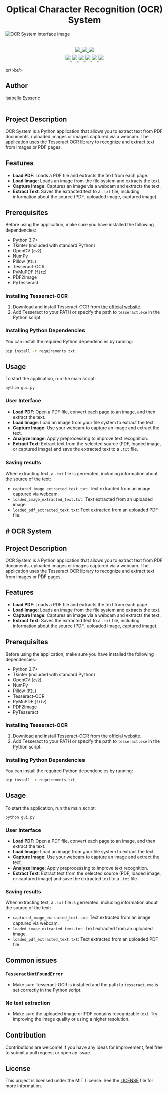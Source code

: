 <h1 align="center">Optical Character Recognition (OCR) System</h1>

![OCR System interface image](data/api/OCR-System.png)

<h2 align="center">    

  <!-- Project Repo -->
  <a href="https://github.com/isabelleysseric/OCR-System">
    <img src="https://img.shields.io/badge/Repo-OCR_System-green?style=for-the-badge&logo={ProductsApiRestProject}&logoColor=white" >
  </a>

  <!-- Wiki Project -->
  <a href="https://github.com/isabelleysseric/OCR-System/wiki">
    <img src="https://img.shields.io/badge/Wiki-OCR_System-green?style=for-the-badge&logo={ProductsApiRestProject}&logoColor=white" >
  </a>
    
  <!-- GitHub -->
  <a href="https://github.com/isabelleysseric/">
    <img src="https://img.shields.io/badge/GitHub-100000?style=for-the-badge&logo=github&logoColor=white" >
  </a><br>
    
  <!-- AI Page -->
  <a href="https://isabelleysseric.ai/">
    <img src="https://img.shields.io/badge/AI-Page-blue?style=for-the-badge&logo={AI-Page}&logoColor=white" >
  </a>
    
  <!-- Portfollio -->
  <a href="https://isabelleysseric.com/Resume.html">
    <img src="https://img.shields.io/badge/Portfollio-bfbfbf?style=for-the-badge&logo={Portfollio}&logoColor=white" >
  </a>
    
  <!-- LinkedIn -->
  <a href="https://www.linkedin.com/in/isabelleysseric/">
    <img src="https://img.shields.io/badge/LinkedIn-0077B5?style=for-the-badge&logo=linkedin&logoColor=white" >
  </a>
  
  <!-- Docker Hub -->
  <a href="https://hub.docker.com/u/isabelleysseric">
    <img src="https://img.shields.io/badge/Docker_Hub-2496ED?style=for-the-badge&logo={dockerhub}&logoColor=#2496ed" >
  </a>

  <!-- Gazebo Sim -->
  <a href="https://hub.docker.com/u/isabelleysseric">
    <img src="https://img.shields.io/badge/Gazebo_Sim-orange?style=for-the-badge&logo={gazebosim}&logoColor=#2496ed" >
  </a>
  
  <!-- GMAIL -->
  <a href="mailto: isabelleysseric@gmail.com">
    <img src="https://img.shields.io/badge/Gmail-D14836?style=for-the-badge&logo=gmail&logoColor=white" >
  </a>
  
</h2>br/>br/>


## Author
[Isabelle Eysseric](https://github.com/isabelleysseric)
<br/>
<br/>


## Project Description

OCR System is a Python application that allows you to extract text from PDF documents, uploaded images or images captured via a webcam. The application uses the Tesseract OCR library to recognize and extract text from images or PDF pages.


## Features

- **Load PDF**: Loads a PDF file and extracts the text from each page.
- **Load Image**: Loads an image from the file system and extracts the text.
- **Capture Image**: Captures an image via a webcam and extracts the text.
- **Extract Text**: Saves the extracted text to a `.txt` file, including information about the source (PDF, uploaded image, captured image).


## Prerequisites

Before using the application, make sure you have installed the following dependencies:

- Python 3.7+
- Tkinter (included with standard Python)
- OpenCV (`cv2`)
- NumPy
- Pillow (`PIL`)
- Tesseract-OCR
- PyMuPDF (`fitz`)
- PDF2Image
- PyTesseract


### Installing Tesseract-OCR

1. Download and install Tesseract-OCR from [the official website](https://github.com/tesseract-ocr/tesseract).
2. Add Tesseract to your PATH or specify the path to `tesseract.exe` in the Python script.


### Installing Python Dependencies

You can install the required Python dependencies by running:

```bash
pip install -r requirements.txt
```


## Usage

To start the application, run the main script:

```bash
python gui.py
```


### User Interface

* **Load PDF**: Open a PDF file, convert each page to an image, and then extract the text.
* **Load Image**: Load an image from your file system to extract the text.
* **Capture Image**: Use your webcam to capture an image and extract the text.
* **Analyze Image**: Apply preprocessing to improve text recognition.
* **Extract Text**: Extract text from the selected source (PDF, loaded image, or captured image) and save the extracted text to a `.txt` file.


### Saving results

When extracting text, a `.txt` file is generated, including information about the source of the text:

* `captured_image_extracted_text.txt`: Text extracted from an image captured via webcam.
* `loaded_image_extracted_text.txt`: Text extracted from an uploaded image.
* `loaded_pdf_extracted_text.txt`: Text extracted from an uploaded PDF file.


## # OCR System

## Project Description

OCR System is a Python application that allows you to extract text from PDF documents, uploaded images or images captured via a webcam. The application uses the Tesseract OCR library to recognize and extract text from images or PDF pages.

## Features

- **Load PDF**: Loads a PDF file and extracts the text from each page.
- **Load Image**: Loads an image from the file system and extracts the text.
- **Capture Image**: Captures an image via a webcam and extracts the text.
- **Extract Text**: Saves the extracted text to a `.txt` file, including information about the source (PDF, uploaded image, captured image).

## Prerequisites

Before using the application, make sure you have installed the following dependencies:

- Python 3.7+
- Tkinter (included with standard Python)
- OpenCV (`cv2`)
- NumPy
- Pillow (`PIL`)
- Tesseract-OCR
- PyMuPDF (`fitz`)
- PDF2Image
- PyTesseract

### Installing Tesseract-OCR

1. Download and install Tesseract-OCR from [the official website](https://github.com/tesseract-ocr/tesseract).
2. Add Tesseract to your PATH or specify the path to `tesseract.exe` in the Python script.

### Installing Python Dependencies

You can install the required Python dependencies by running:

```bash
pip install -r requirements.txt
```

## Usage

To start the application, run the main script:

```bash
python gui.py
```

### User Interface

* **Load PDF**: Open a PDF file, convert each page to an image, and then extract the text.
* **Load Image**: Load an image from your file system to extract the text.
* **Capture Image**: Use your webcam to capture an image and extract the text.
* **Analyze Image**: Apply preprocessing to improve text recognition.
* **Extract Text**: Extract text from the selected source (PDF, loaded image, or captured image) and save the extracted text to a `.txt` file.

### Saving results

When extracting text, a `.txt` file is generated, including information about the source of the text:

* `captured_image_extracted_text.txt`: Text extracted from an image captured via webcam.
* `loaded_image_extracted_text.txt`: Text extracted from an uploaded image.
* `loaded_pdf_extracted_text.txt`: Text extracted from an uploaded PDF file.


## Common issues


### `TesseractNotFoundError`

* Make sure Tesseract-OCR is installed and the path to `tesseract.exe` is set correctly in the Python script.


### No text extraction

* Make sure the uploaded image or PDF contains recognizable text. Try improving the image quality or using a higher resolution.


## Contribution

Contributions are welcome! If you have any ideas for improvement, feel free to submit a pull request or open an issue.


## License

This project is licensed under the MIT License. See the [LICENSE](https://github.com/isabelleysseric/OCR-System/blob/master/LICENSE) file for more information.


